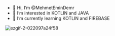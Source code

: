 
- 👋 Hi, I’m @MehmetEminDemr
- 👀 I’m interested in KOTLIN and JAVA
- 🌱 I’m currently learning KOTLIN and FIREBASE 

![ezgif-2-022097a24f58](https://user-images.githubusercontent.com/82763556/132218358-f28ebadb-7c7d-4c5f-9bed-a3304c8d6b02.gif)


<!---
MehmetEminDemr/MehmetEminDemr is a ✨ special ✨ repository because its `README.md` (this file) appears on your GitHub profile.
You can click the Preview link to take a look at your changes.
--->
